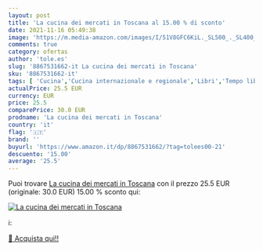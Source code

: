 ```yaml
---
layout: post
title: 'La cucina dei mercati in Toscana al 15.00 % di sconto'
date: 2021-11-16 05:49:38
image: 'https://m.media-amazon.com/images/I/51V8GFC6KiL._SL500_._SL400_.jpg'
comments: true
category: ofertas
author: 'tole.es'
slug: '8867531662-it La cucina dei mercati in Toscana'
sku: '8867531662-it'
tags: [ 'Cucina','Cucina internazionale e regionale','Libri','Tempo libero', ]
actualPrice: 25.5 EUR
currency: EUR
price: 25.5
comparePrice: 30.0 EUR
prodname: 'La cucina dei mercati in Toscana'
country: 'it'
flag: '🇮🇹'
brand: ''
buyurl: 'https://www.amazon.it/dp/8867531662/?tag=tolees00-21'
descuento: '15.00'
average: '25.5'
---
```


Puoi trovare [La cucina dei mercati in Toscana](https://www.amazon.it/dp/8867531662/?tag=tolees00-21) con il prezzo 25.5 EUR (originale: 30.0 EUR) 15.00 % sconto qui:

[![La cucina dei mercati in Toscana](https://m.media-amazon.com/images/I/51V8GFC6KiL._SL500_._SL400_.jpg)](https://www.amazon.it/dp/8867531662/?tag=tolees00-21)

ℹ️:


[🛒 Acquista qui!!](https://www.amazon.it/dp/8867531662/?tag=tolees00-21)
